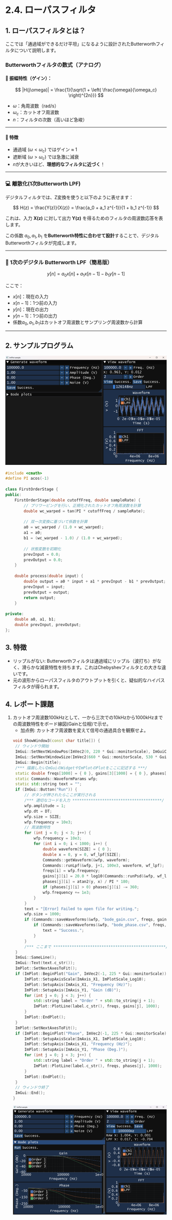 # 2.4. ローパスフィルタ

## 1. ローパスフィルタとは？

ここでは「通過域ができるだけ平坦」になるように設計されたButterworthフィルタについて説明します。

### Butterworthフィルタの数式（アナログ）

#### 🔹 振幅特性（ゲイン）：

$$
|H(j\omega)| = \frac{1}{\sqrt{1 + \left( \frac{\omega}{\omega_c} \right)^{2n}}}
$$

- $\omega$：角周波数（rad/s）
- $\omega_c$：カットオフ周波数
- $n$：フィルタの次数（高いほど急峻）

---

#### 🔹 特徴

- 通過域 $(\omega < \omega_c)$ ではゲイン ≈ 1
- 遮断域 $(\omega > \omega_c)$ では急激に減衰
- $n$が大きいほど、**理想的なフィルタに近づく**！

---

### 💻 離散化(1次Butterworth LPF)

デジタルフィルタでは、Z変換を使うと以下のように表せます：

$$
H(z) = \frac{Y(z)}{X(z)} = \frac{a_0 + a_1 z^{-1}}{1 + b_1 z^{-1}}
$$

これは、入力 **X(z)** に対して出力 **Y(z)** を得るためのフィルタの周波数応答を表します。

この係数 $a_0, a_1, b_1$ を**Butterworth特性に合わせて設計**することで、デジタルButterworthフィルタが完成します。

---

### 🎯 1次のデジタル Butterworth LPF（簡易版）

$$
y[n] = a_0 x[n] + a_1 x[n-1] - b_1 y[n-1]
$$

ここで：
- $x[n]$：現在の入力
- $x[n-1]$：1つ前の入力
- $y[n]$：現在の出力
- $y[n-1]$：1つ前の出力
- 係数$a_0, a_1, b_1$はカットオフ周波数とサンプリング周波数から計算

---

## 2. サンプルプログラム

![Hard copy LPF](./images/signal_lpf_01.png)

```cpp
#include <cmath>
#define PI acos(-1)

class FirstOrderStage {
public:
    FirstOrderStage(double cutoffFreq, double sampleRate) {
        // プリワーピングを行い、正規化されたカットオフ角周波数を計算
        double wc_warped = tan(PI * cutoffFreq / sampleRate);

        // 双一次変換に基づいて係数を計算
        a0 = wc_warped / (1.0 + wc_warped);
        a1 = a0;
        b1 = (wc_warped - 1.0) / (1.0 + wc_warped);

        // 状態変数を初期化
        prevInput = 0.0;
        prevOutput = 0.0;
    }

    double process(double input) {
        double output = a0 * input + a1 * prevInput - b1 * prevOutput;
        prevInput = input;
        prevOutput = output;
        return output;
    }

private:
    double a0, a1, b1;
    double prevInput, prevOutput;
};
```


## 3. 特徴
- リップルがない: Butterworthフィルタは通過域にリップル（波打ち）がなく、滑らかな減衰特性を持ちます。これはChebyshevフィルタとの大きな違いです。
- 元の波形からローパスフィルタのアウトプットを引くと、疑似的なハイパスフィルタが得られます。

## 4. レポート課題
1. カットオフ周波数100kHzとして、一から三次での10kHzから1000kHzまでの周波数特性をボード線図(Gainと位相)で示せ。
   - 加点例: カットオフ周波数を変えて信号の通過具合を観察せよ。
   ```cpp
   void ShowWindow3(const char title[]) {
    // ウィンドウ開始
    ImGui::SetNextWindowPos(ImVec2(0, 220 * Gui::monitorScale), ImGuiCond_FirstUseEver);
    ImGui::SetNextWindowSize(ImVec2(660 * Gui::monitorScale, 530 * Gui::monitorScale), ImGuiCond_FirstUseEver);
    ImGui::Begin(title);
    /*** 描画したいImGuiのWidgetやImPlotのPlotをここに記述する ***/
    static double freqs[1000] = { 0 }, gains[3][1000] = { 0 }, phases[3][1000];
    static Commands::WaveformParams wfp;
    static std::string text = "";
    if (ImGui::Button("Run")) {
        // ボタンが押されたらここが実行される
        /*** 適切なコードを入力 ***************************************/
        wfp.amplitude = 1;
        wfp.dt = DT;
        wfp.size = SIZE;
        wfp.frequency = 10e3;
        // 周波数特性
        for (int j = 0; j < 3; j++) {
            wfp.frequency = 10e3;
            for (int i = 0; i < 1000; i++) {
                double waveform[SIZE] = { 0 };
                double x = 0, y = 0, wf_lpf[SIZE];
                Commands::getWaveform(&wfp, waveform);
                Commands::runLpf(&wfp, j+1, 100e3, waveform, wf_lpf);
                freqs[i] = wfp.frequency;
                gains[j][i] = 20.0 * log10(Commands::runPsd(&wfp, wf_lpf, &x, &y) / wfp.amplitude);
                phases[j][i] = atan2(y, x) / PI * 180;
                if (phases[j][i] > 0) phases[j][i] -= 360;
                wfp.frequency += 1e3;
            }
        }
        text = "[Error] Failed to open file for writing.";
        wfp.size = 1000;
        if (Commands::saveWaveforms(&wfp, "bode_gain.csv", freqs, gains[0], gains[1], gains[2])) {
            if (Commands::saveWaveforms(&wfp, "bode_phase.csv", freqs, phases[0], phases[1], phases[2])) {
                text = "Success.";
            }
        }
        /*** ここまで *************************************************/
    }
    ImGui::SameLine();
    ImGui::Text(text.c_str());
    ImPlot::SetNextAxesToFit();
    if (ImPlot::BeginPlot("Gain", ImVec2(-1, 225 * Gui::monitorScale))) {
        ImPlot::SetupAxisScale(ImAxis_X1, ImPlotScale_Log10);
        ImPlot::SetupAxis(ImAxis_X1, "Frequency (Hz)");
        ImPlot::SetupAxis(ImAxis_Y1, "Gain (dB)");
        for (int j = 0; j < 3; j++) {
            std::string label = "Order " + std::to_string(j + 1);
            ImPlot::PlotLine(label.c_str(), freqs, gains[j], 1000);
        }
        ImPlot::EndPlot();
    }
    ImPlot::SetNextAxesToFit();
    if (ImPlot::BeginPlot("Phase", ImVec2(-1, 225 * Gui::monitorScale))) {
        ImPlot::SetupAxisScale(ImAxis_X1, ImPlotScale_Log10);
        ImPlot::SetupAxis(ImAxis_X1, "Frequency (Hz)");
        ImPlot::SetupAxis(ImAxis_Y1, "Phase (Deg.)");
        for (int j = 0; j < 3; j++) {
            std::string label = "Order " + std::to_string(j + 1);
            ImPlot::PlotLine(label.c_str(), freqs, phases[j], 1000);
        }
        ImPlot::EndPlot();
    }
    // ウィンドウ終了
    ImGui::End();
   }
   ```
   ![Hard copy](./images/HardCopy.png)
